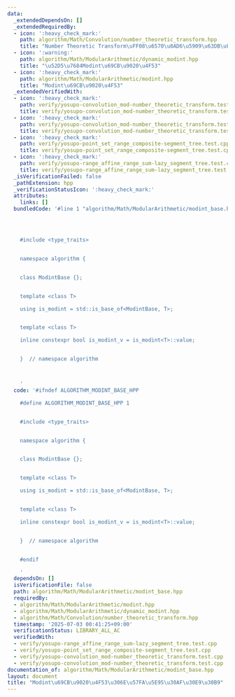 ```yaml
---
data:
  _extendedDependsOn: []
  _extendedRequiredBy:
  - icon: ':heavy_check_mark:'
    path: algorithm/Math/Convolution/number_theoretic_transform.hpp
    title: "Number Theoretic Transform\uFF08\u6570\u8AD6\u5909\u63DB\uFF09"
  - icon: ':warning:'
    path: algorithm/Math/ModularArithmetic/dynamic_modint.hpp
    title: "\u52D5\u7684Modint\u69CB\u9020\u4F53"
  - icon: ':heavy_check_mark:'
    path: algorithm/Math/ModularArithmetic/modint.hpp
    title: "Modint\u69CB\u9020\u4F53"
  _extendedVerifiedWith:
  - icon: ':heavy_check_mark:'
    path: verify/yosupo-convolution_mod-number_theoretic_transform.test.cpp
    title: verify/yosupo-convolution_mod-number_theoretic_transform.test.cpp
  - icon: ':heavy_check_mark:'
    path: verify/yosupo-convolution_mod-number_theoretic_transform.test.cpp
    title: verify/yosupo-convolution_mod-number_theoretic_transform.test.cpp
  - icon: ':heavy_check_mark:'
    path: verify/yosupo-point_set_range_composite-segment_tree.test.cpp
    title: verify/yosupo-point_set_range_composite-segment_tree.test.cpp
  - icon: ':heavy_check_mark:'
    path: verify/yosupo-range_affine_range_sum-lazy_segment_tree.test.cpp
    title: verify/yosupo-range_affine_range_sum-lazy_segment_tree.test.cpp
  _isVerificationFailed: false
  _pathExtension: hpp
  _verificationStatusIcon: ':heavy_check_mark:'
  attributes:
    links: []
  bundledCode: '#line 1 "algorithm/Math/ModularArithmetic/modint_base.hpp"




    #include <type_traits>


    namespace algorithm {


    class ModintBase {};


    template <class T>

    using is_modint = std::is_base_of<ModintBase, T>;


    template <class T>

    inline constexpr bool is_modint_v = is_modint<T>::value;


    }  // namespace algorithm



    '
  code: '#ifndef ALGORITHM_MODINT_BASE_HPP

    #define ALGORITHM_MODINT_BASE_HPP 1


    #include <type_traits>


    namespace algorithm {


    class ModintBase {};


    template <class T>

    using is_modint = std::is_base_of<ModintBase, T>;


    template <class T>

    inline constexpr bool is_modint_v = is_modint<T>::value;


    }  // namespace algorithm


    #endif

    '
  dependsOn: []
  isVerificationFile: false
  path: algorithm/Math/ModularArithmetic/modint_base.hpp
  requiredBy:
  - algorithm/Math/ModularArithmetic/modint.hpp
  - algorithm/Math/ModularArithmetic/dynamic_modint.hpp
  - algorithm/Math/Convolution/number_theoretic_transform.hpp
  timestamp: '2025-07-03 00:41:25+09:00'
  verificationStatus: LIBRARY_ALL_AC
  verifiedWith:
  - verify/yosupo-range_affine_range_sum-lazy_segment_tree.test.cpp
  - verify/yosupo-point_set_range_composite-segment_tree.test.cpp
  - verify/yosupo-convolution_mod-number_theoretic_transform.test.cpp
  - verify/yosupo-convolution_mod-number_theoretic_transform.test.cpp
documentation_of: algorithm/Math/ModularArithmetic/modint_base.hpp
layout: document
title: "Modint\u69CB\u9020\u4F53\u306E\u57FA\u5E95\u30AF\u30E9\u30B9"
---
```

